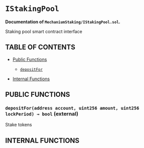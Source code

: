 # `IStakingPool`
**Documentation of `MechaniumStaking/IStakingPool.sol`.**



Staking pool smart contract interface


## TABLE OF CONTENTS

- [Public Functions](#public-functions)
    - [`depositFor`](#IStakingPool-depositFor-address-uint256-uint256-) 

- [Internal Functions](#internal-functions)









## PUBLIC FUNCTIONS

### `depositFor(address account, uint256 amount, uint256 lockPeriod) → bool` (external) <a name="IStakingPool-depositFor-address-uint256-uint256-" id="IStakingPool-depositFor-address-uint256-uint256-"></a>

Stake tokens



## INTERNAL FUNCTIONS




